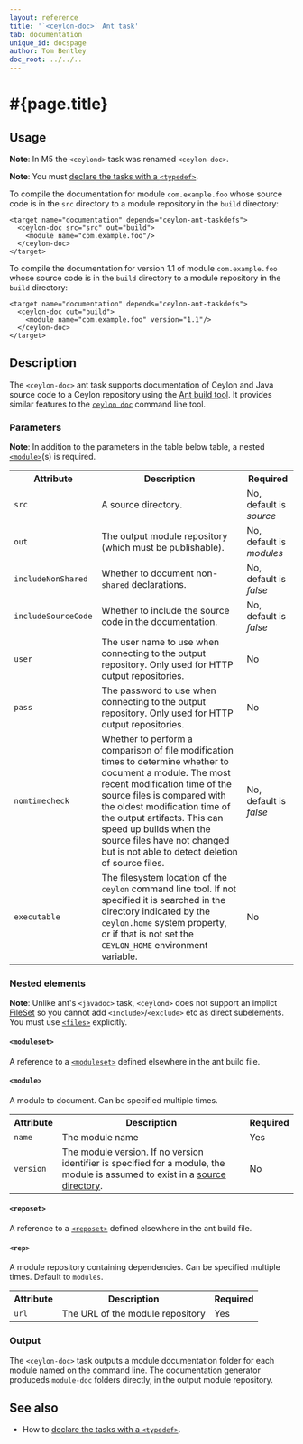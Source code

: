 ```yaml
---
layout: reference
title: '`<ceylon-doc>` Ant task'
tab: documentation
unique_id: docspage
author: Tom Bentley
doc_root: ../../..
---
```


# #{page.title}

## Usage 

**Note**: In M5 the `<ceylond>` task was renamed `<ceylon-doc>`.

**Note**: You must [declare the tasks with a `<typedef>`](../ant).

To compile the documentation for module `com.example.foo` whose 
source code is in the `src` directory to a module repository in 
the `build` directory:

<!-- lang: xml -->
    <target name="documentation" depends="ceylon-ant-taskdefs">
      <ceylon-doc src="src" out="build">
        <module name="com.example.foo"/>
      </ceylon-doc>
    </target>
    
To compile the documentation for version 1.1 of module `com.example.foo` 
whose source code is in the `build` directory to a module repository in 
the `build` directory:

<!-- lang: xml -->
    <target name="documentation" depends="ceylon-ant-taskdefs">
      <ceylon-doc out="build">
        <module name="com.example.foo" version="1.1"/>
      </ceylon-doc>
    </target>

## Description

The `<ceylon-doc>` ant task supports documentation of Ceylon and Java source code
to a Ceylon repository using the [Ant build tool](http://ant.apache.org). 
It provides similar features to the [`ceylon doc`](../ceylon/subcommands/ceylon-doc.html) 
command line tool.

### Parameters

**Note**: In addition to the parameters in the table below table, 
a nested [`<module>`](#module)(s) is required.

<table class="ant-parameters">
<tbody>
<tr>
<th>Attribute</th>
<th>Description</th>
<th>Required</th>
</tr>

<tr>
<td id="param-src"><code>src</code></td>
<td>A source directory.</td>
<td>No, default is <i>source</i></td>
</tr>

<tr>
<td><code>out</code></td>
<td>The output module repository (which must be publishable).</td>
<td>No, default is <i>modules</i></td>
</tr>

<tr>
<td><code>includeNonShared</code></td>
<td>Whether to document non-<code>shared</code> declarations.</td>
<td>No, default is <i>false</i></td>
</tr>

<tr>
<td><code>includeSourceCode</code></td>
<td>Whether to include the source code in the documentation.</td>
<td>No, default is <i>false</i></td>
</tr>

<tr>
<td><code>user</code></td>
<td>The user name to use when connecting to the output repository. Only used for HTTP output repositories. <!-- m2 --></td>
<td>No</td>
</tr>

<tr>
<td><code>pass</code></td>
<td>The password to use when connecting to the output repository. Only used for HTTP output repositories. <!-- m2 --></td>
<td>No</td>
</tr>

<tr>
<td><code>nomtimecheck</code></td>
<td>Whether to perform a comparison of file modification times to determine 
whether to document a module. The most recent modification time of the source files
is compared with the oldest modification time of the output artifacts. 
This can speed up builds when the source files have not 
changed but is not able to detect deletion of source files. <!-- m3 --></td>
<td>No, default is <i>false</i></td>
</tr>

<tr>
<td><code>executable</code></td>
<td>The filesystem location of the <code>ceylon</code> command line tool. 
If not specified it is searched in the directory indicated by 
the <code>ceylon.home</code> system property, or if that is not set 
the <code>CEYLON_HOME</code> environment variable.</td>
<td>No</td>
</tr>

</tbody>
</table>

### Nested elements

**Note**: Unlike ant's `<javadoc>` task, `<ceylond>` does not support an implict
[FileSet](http://ant.apache.org/manual/Types/fileset.html) so you cannot
add `<include>`/`<exclude>` etc as direct subelements. You must use 
[`<files>`](#files) explicitly.


#### `<moduleset>`
A reference to a [`<moduleset>`](../ant#reposet) defined elsewhere in the 
ant build file. 

#### `<module>`
A module to document. Can be specified multiple times.

<table class="ant-parameters">
<tbody>
<tr>
<th>Attribute</th>
<th>Description</th>
<th>Required</th>
</tr>

<tr>
<td><code>name</code></td>
<td>The module name</td>
<td>Yes</td>
</tr>

<tr>
<td><code>version</code></td>
<td>The module version. If no version identifier is specified for a module, 
the module is assumed to exist in a <a href="#param-src">source directory</a>.</td>
<td>No</td>
</tr>

</tbody>
</table>

#### `<reposet>`
A reference to a [`<reposet>`](../ant#reposet) defined elsewhere in the 
ant build file. 

#### `<rep>`
A module repository containing dependencies. Can be specified multiple times. Default to `modules`.

<table class="ant-parameters">
<tbody>
<tr>
<th>Attribute</th>
<th>Description</th>
<th>Required</th>
</tr>

<tr>
<td><code>url</code></td>
<td>The URL of the module repository</td>
<td>Yes</td>
</tr>

</tbody>
</table>

### Output

The `<ceylon-doc>` task outputs a module documentation folder for 
each module named on the command line. The documentation generator produceds `module-doc` 
folders directly, in the output module repository.

## See also

* How to [declare the tasks with a `<typedef>`](../ant).

